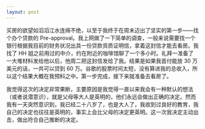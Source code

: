 ```yaml
---
layout: post
---
```


买房的欲望如滔滔江水连绵不绝，以至于我终于在周末迈出了坚实的第一步——找个办个贷款的 Pre-approval。我上网做了一下简单的调查，一般来说需要找一个银行根据我目前的财务状况出具一份贷款资质证明信，拿着这封信才能去看房。我找了 HH 姐之前用过的中介，约在附近的咖啡馆聊了一个多小时。礼拜一准备了一大堆材料发给他以后，他周二把这封信发给了我。结果是如果我首付能放 30 万美元的话，一共可以贷到 60 万。谷歌的股票时间太短，没有算进我的总收入，所以这个结果大概在我预料之中。第一步完成，接下来就准备去看房了。

我觉得这次的决定非常果断，主要原因是我觉得一直以来我会有一种默认的想法（或者说潜意识），就是父母等大人是英明的，他们永远会做出正确的决定。然而我有一天突然意识到，我已经二十八岁了，也是大人了，我收到过良好的教育，我自己的决定也往往是英明的，事实上会比父母的决定更英明。这一次我决定主动出击，做出符合自己推断的决定。
